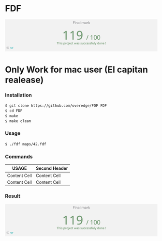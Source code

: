# FDF
![Image of Screen](https://github.com/overedge/FDF/blob/master/result.png?raw=true)

# Only Work for mac user (El capitan realease)

### Installation
```sh
$ git clone https://github.com/overedge/FDF FDF
$ cd FDF
$ make
$ make clean
```
### Usage
```sh
$ ./fdf maps/42.fdf
```
### Commands
| USAGE         | Second Header |
| ------------- | ------------- |
| Content Cell  | Content Cell  |
| Content Cell  | Content Cell  |

### Result
![Image of Result](https://github.com/overedge/FDF/blob/master/result.png?raw=true)

